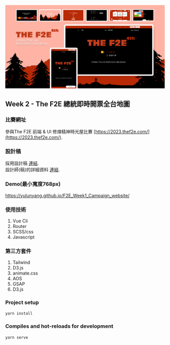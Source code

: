 ![This is a alt text.](./public/view.png)
## Week 2 - The F2E 總統即時開票全台地圖

### 比賽網址
參與The F2E 前端 & UI 修煉精神時光屋比賽 [https://2023.thef2e.com/](https://2023.thef2e.com/).

### 設計稿
採用設計稿 [連結](https://2022.thef2e.com/users/12061549261446456235).  
設計師(稿)的詳細資料 [連結](https://www.figma.com/file/8RVl4ySfbKgWHa5Wz7gMh7/%E5%B0%8F%E8%8F%9C_F2E_project1?node-id=141%3A242).

### Demo(最小寬度768px)
https://yulunyang.github.io/F2E_Week1_Campaign_website/

### 使用技術
1. Vue Cli
1. Router
1. SCSS/css
1. Javascript

### 第三方套件
1. Tailwind
1. D3.js
1. animate.css
1. AOS
1. GSAP
1. D3.js

### Project setup
```
yarn install
```

### Compiles and hot-reloads for development
```
yarn serve
```

